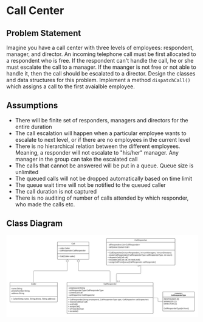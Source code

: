 # Call Center

## Problem Statement
Imagine you have a call center with three levels of employees: respondent, manager, and director. An incoming telephone call must be first allocated to a respondent who is free. If the respondent can't handle the call, he or she must escalate the call to a manager. If the maanger is not free or not able to handle it, then the call should be escalated to a director. Design the classes and data structures for this problem. Implement a method `dispatchCall()` which assigns a call to the first avaialble employee.

## Assumptions
* There will be finite set of responders, managers and directors for the entire duration
* The call escalation will happen when a particular employee wants to escalate to next level, or if there are no employees in the current level
* There is no hierarchical relation between the different employees. Meaning, a responder will not escalate to "his/her" manager. Any manager in the group can take the escalated call
* The calls that cannot be answered will be put in a queue. Queue size is unlimited
* The queued calls will not be dropped automatically based on time limit
* The queue wait time will not be notified to the queued caller
* The call duration is not captured
* There is no auditing of number of calls attended by which responder, who made the calls etc.

## Class Diagram
![Call Center - Class Diagram](../../class-diagrams/Call%20Center%20-%20Class%20Diagram.jpeg)




